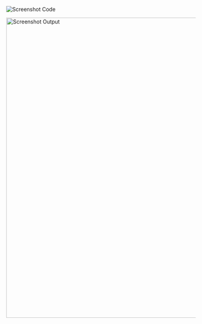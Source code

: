 ![Screenshot Code](https://github.com/mayer129/coen240assign2/assets/54863189/057a2aba-0ee3-4fa6-83c2-955e26e39aaf)

<img width="799" alt="Screenshot Output" src="https://github.com/mayer129/coen240assign2/assets/54863189/856017c6-239b-48f0-85f7-6fcc9e3ea136">
